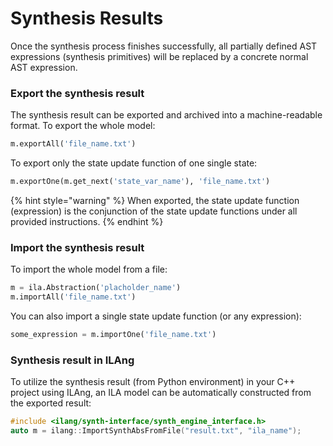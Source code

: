 # Synthesis Results

Once the synthesis process finishes successfully, all partially defined AST expressions \(synthesis primitives\) will be replaced by a concrete normal AST expression.

### Export the synthesis result

The synthesis result can be exported and archived into a machine-readable format. To export the whole model:

```python
m.exportAll('file_name.txt')
```

To export only the state update function of one single state:

```python
m.exportOne(m.get_next('state_var_name'), 'file_name.txt')
```

{% hint style="warning" %}
When exported, the state update function \(expression\) is the conjunction of the state update functions under all provided instructions. 
{% endhint %}

### Import the synthesis result

To import the whole model from a file:

```python
m = ila.Abstraction('placholder_name')
m.importAll('file_name.txt')
```

You can also import a single state update function \(or any expression\):

```python
some_expression = m.importOne('file_name.txt')
```

### Synthesis result in ILAng

To utilize the synthesis result \(from Python environment\) in your C++ project using ILAng, an ILA model can be automatically constructed from the exported result:

```cpp
#include <ilang/synth-interface/synth_engine_interface.h>
auto m = ilang::ImportSynthAbsFromFile("result.txt", "ila_name");
```

